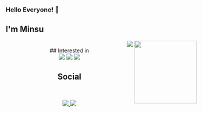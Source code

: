 ### Hello Everyone! 👋<br/>
## I'm Minsu <br/>

<img align='right' src="https://github-readme-stats.vercel.app/api?username=Rapidshot282" height="165">
<img align='right' src="http://mazassumnida.wtf/api/v2/generate_badge?boj=alstn3434">

<div align="center">
  <br/>
## Interested in
  <br/>
<img src="https://img.shields.io/badge/C%2B%2B-00599C?style=flat-square&logo=C%2B%2B&logoColor=white"/> <img src="https://img.shields.io/badge/JavaScript-F7DF1E?style=flat-square&logo=JavaScript&logoColor=white"/> <img src="https://img.shields.io/badge/CSS-1572B6?style=flat-square&logo=CSS3&logoColor=white"/>

<br/>

## Social<br/>
<br/>

<a href="https://www.instagram.com/minsusu_25/" target="_blank"><img src="https://img.shields.io/badge/Minsusu_25-E4405F?style=flat-square&logo=Instagram&logoColor=white"/> <a href="https://blog.naver.com/alstn3434" target="_blank"><img src="https://img.shields.io/badge/blog-03C75A?style=flat-square&logo=Naver&logoColor=white"/> <br/>

<br/>
<br/>

  


<!--
**Rapidshot282/Rapidshot282** is a ✨ _special_ ✨ repository because its `README.md` (this file) appears on your GitHub profile.
<a href="클릭시 이동할 링크" target="_blank"><img src="https://img.shields.io/badge/문자-색코드?style=flat-square&logo=이미지 이름&logoColor=white"/></a>
<img src="https://img.shields.io/badge/문자-색코드?style=for-the-badge&logo=이미지 이름&logoColor=black">
